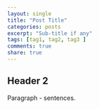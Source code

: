 ```yaml
---
layout: single
title: "Post Title"
categories: posts
excerpt: "Sub-title if any"
tags: [tag1, tag2, tag3 ]
comments: true
share: true
---
```


## Header 2
Paragraph - sentences.

